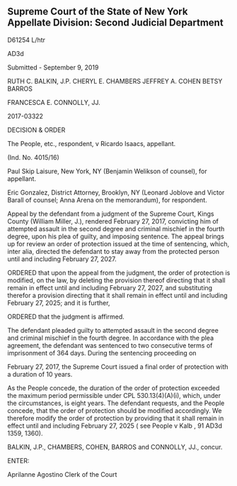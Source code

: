 ## Supreme Court of the State of New York Appellate Division: Second Judicial Department

D61254 L/htr

AD3d

Submitted - September 9, 2019

RUTH C. BALKIN, J.P. CHERYL E. CHAMBERS JEFFREY A. COHEN BETSY BARROS

FRANCESCA E. CONNOLLY, JJ.

2017-03322

DECISION &amp; ORDER

The People, etc., respondent, v Ricardo Isaacs, appellant.

(Ind. No. 4015/16)

Paul Skip Laisure, New York, NY (Benjamin Welikson of counsel), for appellant.

Eric Gonzalez, District Attorney, Brooklyn, NY (Leonard Joblove and Victor Barall of counsel; Anna Arena on the memorandum), for respondent.

Appeal by the defendant from a judgment of the Supreme Court, Kings County (William Miller, J.), rendered February 27, 2017, convicting him of attempted assault in the second degree and criminal mischief in the fourth degree, upon his plea of guilty, and imposing sentence. The appeal brings up for review an order of protection issued at the time of sentencing, which, inter alia, directed the defendant to stay away from the protected person until and including February 27, 2027.

ORDERED that upon the appeal from the judgment, the order of protection is modified, on the law, by deleting the provision thereof directing that it shall remain in effect until and including February 27, 2027, and substituting therefor a provision directing that it shall remain in effect until and including February 27, 2025; and it is further,

ORDERED that the judgment is affirmed.

The defendant pleaded guilty to attempted assault in the second degree and criminal mischief in the fourth degree.  In accordance with the plea agreement, the defendant was sentenced to  two consecutive terms of imprisonment of 364 days.  During the sentencing proceeding on

February 27, 2017, the Supreme Court issued a final order of protection with a duration of 10 years.

As the People concede, the duration of the order of protection exceeded the maximum period permissible under CPL 530.13(4)(A)(i), which, under the circumstances, is eight years.  The defendant  requests,  and  the  People  concede,  that  the  order  of  protection  should  be  modified accordingly.  We therefore modify the order of protection by providing that it shall remain in effect until and including February 27, 2025 ( see People v Kalb , 91 AD3d 1359, 1360).

BALKIN, J.P., CHAMBERS, COHEN, BARROS and CONNOLLY, JJ., concur.

ENTER:

<!-- image -->

Aprilanne Agostino Clerk of the Court